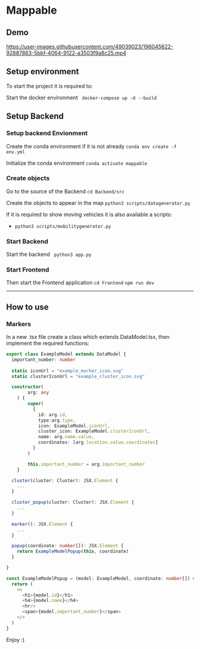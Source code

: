 # Mappable

## Demo

https://user-images.githubusercontent.com/49039023/196045622-92887863-5bbf-4064-9122-a3503f9a8c25.mp4

## Setup environment

To start the project it is required to:

Start the docker environment
`` docker-compose up -d --build``

## Setup Backend

### Setup backend Envionment
Create the conda environment if it is not already
``conda env create -f env.yml``

Initialize the conda environment
``conda activate mappable``

### Create objects

Go to the source of the Backend
``cd Backend/src``

Create the objects to appear in the map
``python3 scripts/datagenerator.py``

If it is required to show moving vehicles it is also available a scripts:
- ``python3 scripts/mobilitygenerator.py``

### Start Backend

Start the backend
`` python3 app.py``

### Start Frontend

Then start the Frontend application
``cd Frontend``
``npm run dev``

---

## How to use

### Markers

In a new .tsx file create a class which extends DataModel.tsx, then implement the required functions:

```typescript
export class ExampleModel extends DataModel {
  important_number: number
  
  static iconUrl = "example_marker_icon.svg"
  static clusterIconUrl = "example_cluster_icon.svg"

  constructor(
        arg: any
    ) {
        super(
          {
            id: arg.id, 
            type:arg.type,
            icon: ExampleModel.iconUrl,
            cluster_icon: ExampleModel.clusterIconUrl,
            name: arg.name.value,
            coordinates: [arg.location.value.coordinates]
          }
        )

        this.important_number = arg.important_number
    }

  cluster(cluster: Cluster): JSX.Element {
    ...
  }

  cluster_popup(cluster: Cluster): JSX.Element {
    ...
  }

  marker(): JSX.Element {
    ...
  }

  popup(coordinate: number[]): JSX.Element {
    return ExampleModelPopup(this, coordinate)
  }

}

const ExampleModelPopup = (model: ExampleModel, coordinate: number[]) => {
  return (
    <>
      <h1>{model.id}</h1>
      <h4>{model.name}</h4>
      <hr/>
      <span>{model.important_number}</span>
    </>
  )
}
```


Enjoy :)
